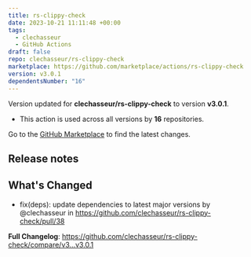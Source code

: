```yaml
---
title: rs-clippy-check
date: 2023-10-21 11:11:48 +00:00
tags:
  - clechasseur
  - GitHub Actions
draft: false
repo: clechasseur/rs-clippy-check
marketplace: https://github.com/marketplace/actions/rs-clippy-check
version: v3.0.1
dependentsNumber: "16"
---
```



Version updated for **clechasseur/rs-clippy-check** to version **v3.0.1**.
- This action is used across all versions by **16** repositories.

Go to the [GitHub Marketplace](https://github.com/marketplace/actions/rs-clippy-check) to find the latest changes.

## Release notes

## What's Changed
* fix(deps): update dependencies to latest major versions by @clechasseur in https://github.com/clechasseur/rs-clippy-check/pull/38


**Full Changelog**: https://github.com/clechasseur/rs-clippy-check/compare/v3...v3.0.1
